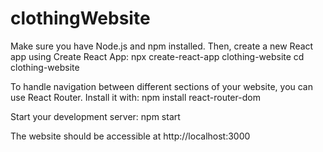 # clothingWebsite
Make sure you have Node.js and npm installed. Then, create a new React app using Create React App: 
npx create-react-app clothing-website
cd clothing-website

To handle navigation between different sections of your website, you can use React Router. Install it with:
npm install react-router-dom

Start your development server:
npm start

The website should be accessible at http://localhost:3000
